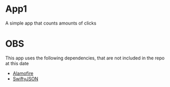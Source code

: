 # App1
A simple app that counts amounts of clicks

# OBS
This app uses the following dependencies, that are not included in the repo at this date 
- [Alamofire](https://github.com/Alamofire/Alamofire)
- [SwiftyJSON](https://github.com/SwiftyJSON/SwiftyJSON)
